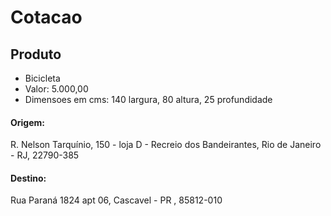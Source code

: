 # Cotacao

## Produto
- Bicicleta
- Valor: 5.000,00
- Dimensoes em cms: 140 largura, 80 altura, 25 profundidade

#### Origem:
R. Nelson Tarquínio, 150 - loja D - Recreio dos Bandeirantes, Rio de Janeiro - RJ, 22790-385

#### Destino:
Rua Paraná 1824 apt 06, Cascavel - PR , 85812-010

